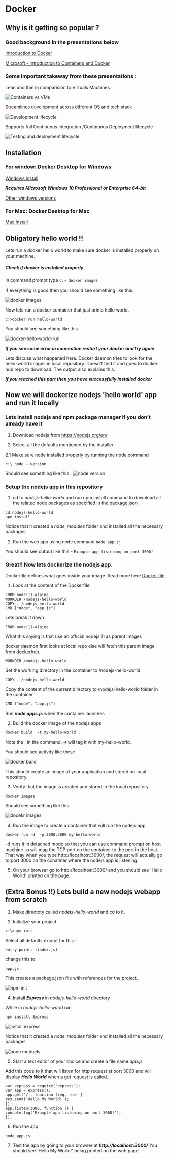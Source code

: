 
# Docker

## Why is it getting so popular ?

### Good background in the presentations below

[Introduction to Docker](https://www.slideshare.net/Docker/introduction-to-docker-2017)

[Microsoft - Introduction to Containers and Docker](https://docs.microsoft.com/en-us/dotnet/standard/microservices-architecture/container-docker-introduction/)

### Some important takeway from these presentations :

Lean and thin in comparision to Virtuals Machines

![Containers vs VMs](https://drive.google.com/uc?id=1pBJ0L11_hTcn3De4RScfG8rlnj4r2r0H)

Streamlines development across different OS and tech stack

![Development lifecycle](https://drive.google.com/uc?id=1Hw3hLhDHqkvYVn4FdSnG9aOzieKlFgK9)

Supports full Continuous Integration /Continuous Deployment lifecycle

![Testing and deployment lifecycle](https://drive.google.com/uc?id=1qcucrz-V8Z5kcmHbeUCb1PYhC1lsQojy)

## Installation

### For window: Docker Desktop for Windows
[Windows install](https://hub.docker.com/editions/community/docker-ce-desktop-windows)

***Requires Microsoft Windows 10 Professional or Enterprise 64-bit***

[Other windows versions](https://docs.docker.com/toolbox/overview/)

### For Mac: Docker Desktop for Mac
[Mac Install](https://hub.docker.com/editions/community/docker-ce-desktop-mac)

## Obligatory hello world !!
  Lets run a docker hello world to make sure docker is installed properly on your machine.

##### Check if docker is installed properly
In command prompt type ```c:> docker images```

If everything is good then you should see something like this.

![docker images](https://drive.google.com/uc?id=1WFNoi7Owk_mLpS5fhmd4rFUN0SZfEc7v)

Now lets run a docker container that just prints hello world.

```c:>docker run hello-world```

You should see something like this

![docker-hello-world-run](https://drive.google.com/uc?id=1Hht5ynW62pDqbJJQ8NBKeFZotXT9RJaN)

***If you see some error in connection restart your docker and try again***

Lets discuss what happened here. Docker daemon tries to look for the hello-world images in local repository. Doesn't find it and goes to docker hub repo to download. The output also explains this.

***If you reached this part then you have successfully installed docker***

## Now we will dockerize  nodejs 'hello world' app and run it locally


### Lets install nodejs and npm package manager if you don't already have it
1. Download nodejs from https://nodejs.org/en/

2. Select all the defaults mentioned by the installer.

 2.1 Make sure node installed properly by running the node command
 ```
 c:\ node --version
 ```
 Should see something like this :
 ![node version](https://drive.google.com/uc?id=160iwOvhJK7Kkx3H2IeUA1R0s5tMoOuJq)

### Setup the nodejs app in this repository

1. cd to *nodejs-hello-world* and run npm install command to download all the related node packages as specified in the package.json

```
cd nodejs-hello-world
npm install

```
Notice that it created a *node_modules* folder and installed all the necessary packages

2. Run the web app using node command
```node app.sj```

You should see output like this -
```Example app listening on port 3000!```

### Great!! Now lets dockerize the nodejs app.

Dockerfile defines what goes inside your image.
Read more here [Docker file](https://docs.docker.com/get-started/part2/)

1. Look at the content of the Dockerfile
```
FROM node:11-alpine
WORKDIR /nodejs-hello-world
COPY . /nodejs-hello-world
CMD ["node", "app.js"]
```
Lets break it down

```FROM node:11-alpine```

What this saying is that use an official nodejs 11 as parent images

docker daemon first looks at local repo else will fetch this parent image from dockerhub.

```WORKDIR /nodejs-hello-world```

Set the working directory in the container to /nodejs-hello-world

```COPY . /nodejs-hello-world```

Copy the content of the current directory to /nodejs-hello-world folder in the container

```CMD ["node", "app.js"]```

Run ***node apps.js*** when the container launches

2. Build the docker image of the nodejs apps

```docker build  -t my-hello-world .```

Note the . in the command. -t will tag it with my-hello-world.

You should see activity like these

![docker build](https://drive.google.com/uc?id=1TqQL50tJ1SxjtylQqHE73LxNb_n8mZ0g)

This should create an image of your application and stored on local repository.

3. Verify that the image is created and stored in the local repository

```docker images```

Should see something like this

![docekr images](https://drive.google.com/uc?id=14kG_e-WcbbYvKVTizWTkt2v-yXyjPE5w)

4. Run the image to create a container that will run the nodejs app

```docker run -d  -p 3000:3000 my-hello-world```

-d runs it in detached mode so that you can use command prompt on host machine
-p will map the TCP port on the container to the port in the host.
That way when you type http://localhost:3000/, the request will actually go to port 300o on the conatiner where the nodejs app is listening.

5. On your browser go to http://localhost:3000/ and you should see 'Hello World' printed on the page.

## (Extra Bonus !!) Lets build a new nodejs webapp from scratch

1. Make directoty called *nodejs-hello-world* and cd to it.

2. Initialize your project
```
c:\>npm init
```
Select all defaults except for this -

  ```
  entry point: (index.js)
  ```

  change this to:

  ```
  app.js
  ```
This creates a package.json file  with references for the project.

![npm init](https://drive.google.com/uc?id=1tIB2MPeHPmcLEIQnS7bu_rzZc5x7k3Uh)

4. Install ***Express*** in *nodejs-hello-world* directory

  While in *nodejs-hello-world* run
  ```
  npm install Express
  ```

![install express](https://drive.google.com/uc?id=14OLp-jsn0CDKGxdc05Jl9gqno2LX6o-m)

Notice that it created a *node_modules* folder and installed all the necessary packages

![node moduels](https://drive.google.com/uc?id=1ZfGlmm22Y6G6ClbdG8syKq07_a5eNlxp)  

5. Start a text editor of your choice and create a file name *app.js*

  Add this code to it that will listen for http request at port 3000 and will display ***Hello World*** when a get request is called.

  ```
var express = require('express');
var app = express();
app.get('/', function (req, res) {
  res.send('Hello My World!');
});
app.listen(3000, function () {
  console.log('Example app listening on port 3000!');
});
  ```
6. Run the app
  ```
node app.js
  ```
7. Test the app by going to your browser at ***http://localhost:3000/***
You should see 'Hello My World!' being printed on the web page
